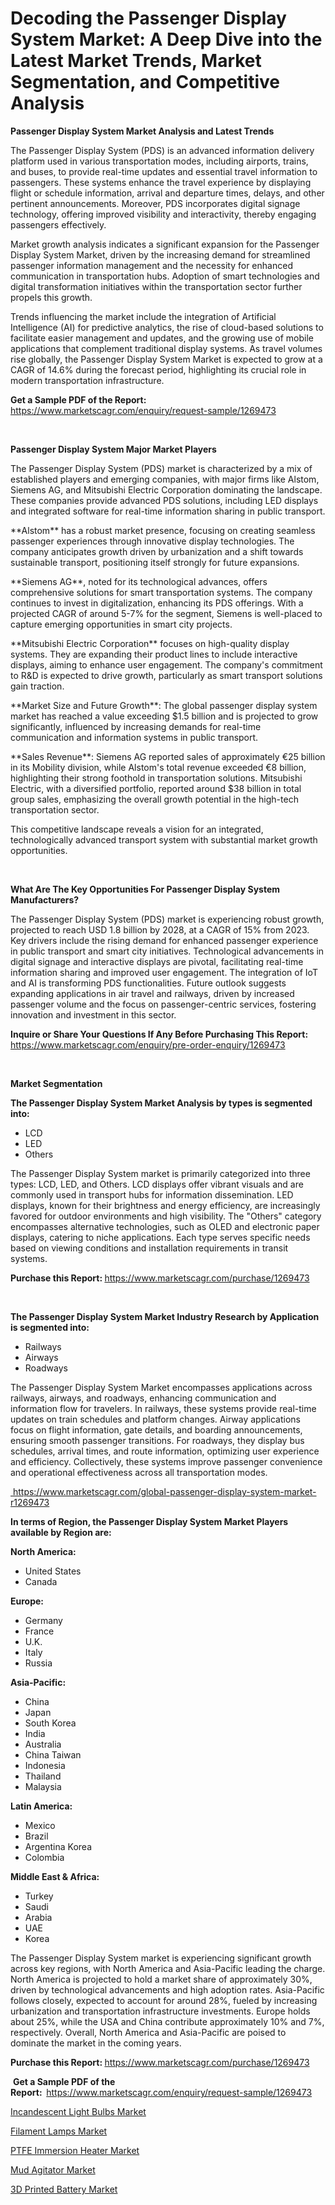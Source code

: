 <p><h1>Decoding the Passenger Display System Market: A Deep Dive into the Latest Market Trends, Market Segmentation, and Competitive Analysis</h1></p><p><strong>Passenger Display System Market Analysis and Latest Trends</strong></p>
<p><p>The Passenger Display System (PDS) is an advanced information delivery platform used in various transportation modes, including airports, trains, and buses, to provide real-time updates and essential travel information to passengers. These systems enhance the travel experience by displaying flight or schedule information, arrival and departure times, delays, and other pertinent announcements. Moreover, PDS incorporates digital signage technology, offering improved visibility and interactivity, thereby engaging passengers effectively.</p><p>Market growth analysis indicates a significant expansion for the Passenger Display System Market, driven by the increasing demand for streamlined passenger information management and the necessity for enhanced communication in transportation hubs. Adoption of smart technologies and digital transformation initiatives within the transportation sector further propels this growth. </p><p>Trends influencing the market include the integration of Artificial Intelligence (AI) for predictive analytics, the rise of cloud-based solutions to facilitate easier management and updates, and the growing use of mobile applications that complement traditional display systems. As travel volumes rise globally, the Passenger Display System Market is expected to grow at a CAGR of 14.6% during the forecast period, highlighting its crucial role in modern transportation infrastructure.</p></p>
<p><strong>Get a Sample PDF of the Report:&nbsp;</strong> <a href="https://www.marketscagr.com/enquiry/request-sample/1269473?utm_campaign=1261&utm_medium=2&utm_source=Github&utm_content=ia&utm_term=30092024&utm_id=passenger-display-system">https://www.marketscagr.com/enquiry/request-sample/1269473</a></p>
<p>&nbsp;</p>
<p><strong>Passenger Display System Major Market Players</strong></p>
<p><p>The Passenger Display System (PDS) market is characterized by a mix of established players and emerging companies, with major firms like Alstom, Siemens AG, and Mitsubishi Electric Corporation dominating the landscape. These companies provide advanced PDS solutions, including LED displays and integrated software for real-time information sharing in public transport.</p><p>**Alstom** has a robust market presence, focusing on creating seamless passenger experiences through innovative display technologies. The company anticipates growth driven by urbanization and a shift towards sustainable transport, positioning itself strongly for future expansions.</p><p>**Siemens AG**, noted for its technological advances, offers comprehensive solutions for smart transportation systems. The company continues to invest in digitalization, enhancing its PDS offerings. With a projected CAGR of around 5-7% for the segment, Siemens is well-placed to capture emerging opportunities in smart city projects.</p><p>**Mitsubishi Electric Corporation** focuses on high-quality display systems. They are expanding their product lines to include interactive displays, aiming to enhance user engagement. The company's commitment to R&D is expected to drive growth, particularly as smart transport solutions gain traction.</p><p>**Market Size and Future Growth**: The global passenger display system market has reached a value exceeding $1.5 billion and is projected to grow significantly, influenced by increasing demands for real-time communication and information systems in public transport.</p><p>**Sales Revenue**: Siemens AG reported sales of approximately €25 billion in its Mobility division, while Alstom's total revenue exceeded €8 billion, highlighting their strong foothold in transportation solutions. Mitsubishi Electric, with a diversified portfolio, reported around $38 billion in total group sales, emphasizing the overall growth potential in the high-tech transportation sector.</p><p>This competitive landscape reveals a vision for an integrated, technologically advanced transport system with substantial market growth opportunities.</p></p>
<p>&nbsp;</p>
<p><strong>What Are The Key Opportunities For Passenger Display System Manufacturers?</strong></p>
<p><p>The Passenger Display System (PDS) market is experiencing robust growth, projected to reach USD 1.8 billion by 2028, at a CAGR of 15% from 2023. Key drivers include the rising demand for enhanced passenger experience in public transport and smart city initiatives. Technological advancements in digital signage and interactive displays are pivotal, facilitating real-time information sharing and improved user engagement. The integration of IoT and AI is transforming PDS functionalities. Future outlook suggests expanding applications in air travel and railways, driven by increased passenger volume and the focus on passenger-centric services, fostering innovation and investment in this sector.</p></p>
<p><strong>Inquire or Share Your Questions If Any Before Purchasing This Report:</strong> <a href="https://www.marketscagr.com/enquiry/pre-order-enquiry/1269473?utm_campaign=1261&utm_medium=2&utm_source=Github&utm_content=ia&utm_term=30092024&utm_id=passenger-display-system">https://www.marketscagr.com/enquiry/pre-order-enquiry/1269473</a></p>
<p>&nbsp;</p>
<p><strong>Market Segmentation</strong></p>
<p><strong>The Passenger Display System Market Analysis by types is segmented into:</strong></p>
<p><ul><li>LCD</li><li>LED</li><li>Others</li></ul></p>
<p><p>The Passenger Display System market is primarily categorized into three types: LCD, LED, and Others. LCD displays offer vibrant visuals and are commonly used in transport hubs for information dissemination. LED displays, known for their brightness and energy efficiency, are increasingly favored for outdoor environments and high visibility. The "Others" category encompasses alternative technologies, such as OLED and electronic paper displays, catering to niche applications. Each type serves specific needs based on viewing conditions and installation requirements in transit systems.</p></p>
<p><strong>Purchase this Report:&nbsp;</strong><a href="https://www.marketscagr.com/purchase/1269473?utm_campaign=1261&utm_medium=2&utm_source=Github&utm_content=ia&utm_term=30092024&utm_id=passenger-display-system">https://www.marketscagr.com/purchase/1269473</a></p>
<p>&nbsp;</p>
<p><strong>The Passenger Display System Market Industry Research by Application is segmented into:</strong></p>
<p><ul><li>Railways</li><li>Airways</li><li>Roadways</li></ul></p>
<p><p>The Passenger Display System Market encompasses applications across railways, airways, and roadways, enhancing communication and information flow for travelers. In railways, these systems provide real-time updates on train schedules and platform changes. Airway applications focus on flight information, gate details, and boarding announcements, ensuring smooth passenger transitions. For roadways, they display bus schedules, arrival times, and route information, optimizing user experience and efficiency. Collectively, these systems improve passenger convenience and operational effectiveness across all transportation modes.</p></p>
<p><a href="https://www.marketscagr.com/global-passenger-display-system-market-r1269473?utm_campaign=1261&utm_medium=2&utm_source=Github&utm_content=ia&utm_term=30092024&utm_id=passenger-display-system">&nbsp;https://www.marketscagr.com/global-passenger-display-system-market-r1269473</a></p>
<p><strong>In terms of Region, the Passenger Display System Market Players available by Region are:</strong></p>
<p>
    <p> <strong> North America: </strong>
        <ul>
            <li>United States</li>
            <li>Canada</li>
        </ul>
        </p> 
    <p> <strong> Europe: </strong>
        <ul>
            <li>Germany</li>
            <li>France</li>
            <li>U.K.</li>
            <li>Italy</li>
            <li>Russia</li>
        </ul>
        </p> 
    <p> <strong> Asia-Pacific: </strong>
        <ul>
            <li>China</li>
            <li>Japan</li>
            <li>South Korea</li>
            <li>India</li>
            <li>Australia</li>
            <li>China Taiwan</li>
            <li>Indonesia</li>
            <li>Thailand</li>
            <li>Malaysia</li>
        </ul>
        </p> 
    <p> <strong> Latin America: </strong>
        <ul>
            <li>Mexico</li>
            <li>Brazil</li>
            <li>Argentina Korea</li>
            <li>Colombia</li>
        </ul>
        </p> 
    <p> <strong> Middle East & Africa: </strong>
        <ul>
            <li>Turkey</li>
            <li>Saudi</li>
            <li>Arabia</li>
            <li>UAE</li>
            <li>Korea</li>
        </ul>
    </p>
    </p>
<p><p>The Passenger Display System market is experiencing significant growth across key regions, with North America and Asia-Pacific leading the charge. North America is projected to hold a market share of approximately 30%, driven by technological advancements and high adoption rates. Asia-Pacific follows closely, expected to account for around 28%, fueled by increasing urbanization and transportation infrastructure investments. Europe holds about 25%, while the USA and China contribute approximately 10% and 7%, respectively. Overall, North America and Asia-Pacific are poised to dominate the market in the coming years.</p></p>
<p><strong>Purchase this Report: </strong><a href="https://www.marketscagr.com/purchase/1269473?utm_campaign=1261&utm_medium=2&utm_source=Github&utm_content=ia&utm_term=30092024&utm_id=passenger-display-system">https://www.marketscagr.com/purchase/1269473</a></p>
<p>&nbsp;<strong>Get a Sample PDF of the Report:&nbsp;&nbsp;</strong><a href="https://www.marketscagr.com/enquiry/request-sample/1269473?utm_campaign=1261&utm_medium=2&utm_source=Github&utm_content=ia&utm_term=30092024&utm_id=passenger-display-system">https://www.marketscagr.com/enquiry/request-sample/1269473</a></p>
<p><strong></strong></p>
<p><p><a href="https://issuu.com/reportprime-2/docs/incandescent-light-bulbs-market-siz_7a699e03a24aa2?utm_campaign=1261&utm_medium=2&utm_source=Github&utm_content=ia&utm_term=30092024&utm_id=passenger-display-system">Incandescent Light Bulbs Market</a></p><p><a href="https://issuu.com/reportprime-2/docs/filament-lamps-market-size-2030.ppt_78120a773f1fc8?utm_campaign=1261&utm_medium=2&utm_source=Github&utm_content=ia&utm_term=30092024&utm_id=passenger-display-system">Filament Lamps Market</a></p><p><a href="https://www.linkedin.com/pulse/global-ptfe-immersion-heater-market-landscape-future-trends-ugake?utm_campaign=1261&utm_medium=2&utm_source=Github&utm_content=ia&utm_term=30092024&utm_id=passenger-display-system">PTFE Immersion Heater Market</a></p><p><a href="https://www.linkedin.com/pulse/global-market-pulse-trends-growth-analysis-mud-agitator-i28oe?utm_campaign=1261&utm_medium=2&utm_source=Github&utm_content=ia&utm_term=30092024&utm_id=passenger-display-system">Mud Agitator Market</a></p><p><a href="https://www.linkedin.com/pulse/global-3d-printed-battery-market-projected-grow-cagr-fzrhc?utm_campaign=1261&utm_medium=2&utm_source=Github&utm_content=ia&utm_term=30092024&utm_id=passenger-display-system">3D Printed Battery Market</a></p></p>